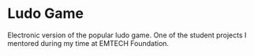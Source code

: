 # Ludo Game
Electronic version of the popular ludo game. One of the student projects I mentored during my time at EMTECH Foundation.
